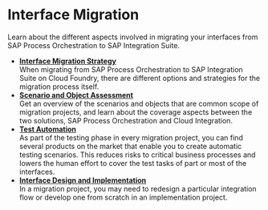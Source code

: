 <!-- loio0cab9f447d944344a400b05a95c75dfe -->

# Interface Migration

Learn about the different aspects involved in migrating your interfaces from SAP Process Orchestration to SAP Integration Suite.

-   **[Interface Migration Strategy](interface-migration-strategy-46c8a36.md "When migrating from SAP Process Orchestration to SAP Integration Suite on Cloud Foundry,
		there are different options and strategies for the migration process itself.")**  
When migrating from SAP Process Orchestration to SAP Integration Suite on Cloud Foundry, there are different options and strategies for the migration process itself.
-   **[Scenario and Object Assessment](scenario-and-object-assessment-1e83249.md "Get an overview of the scenarios and objects that are common scope of migration
		projects, and learn about the coverage aspects between the two solutions, SAP Process
		Orchestration and Cloud Integration.")**  
Get an overview of the scenarios and objects that are common scope of migration projects, and learn about the coverage aspects between the two solutions, SAP Process Orchestration and Cloud Integration.
-   **[Test Automation](test-automation-4566dd2.md "As part of the testing phase in every migration project, you can find several products
		on the market that enable you to create automatic testing scenarios. This reduces risks to
		critical business processes and lowers the human effort to cover the test tasks of part or
		most of the interfaces.")**  
As part of the testing phase in every migration project, you can find several products on the market that enable you to create automatic testing scenarios. This reduces risks to critical business processes and lowers the human effort to cover the test tasks of part or most of the interfaces.
-   **[Interface Design and Implementation](interface-design-and-implementation-b763478.md "In a migration project, you may need to redesign a particular integration flow or
		develop one from scratch in an implementation project.")**  
In a migration project, you may need to redesign a particular integration flow or develop one from scratch in an implementation project.

